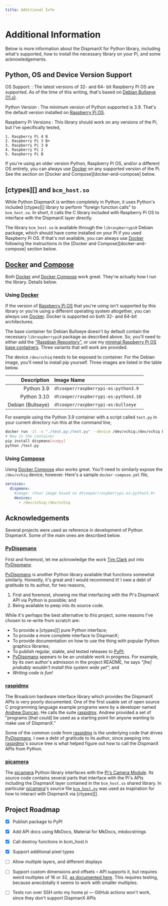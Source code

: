 ```yaml
---
title: Additional Info
---
```


# Additional Information

Below is more information about the DispmanX for Python library, including
what's supported, how to install the necessary library on your Pi, and some
acknowledgements.

## Python, OS and Device Version Support

OS Support:
:   The latest versions of 32- and 64- bit Raspberry Pi OS are supported. As of
    the time of this writing, that's based on
    [Debian Bullseye (11.x)][debian-bullseye].

Python Version
:   The minimum version of Python supported is 3.9. That's the default version
    installed on [Raspberry Pi OS][pi-os].

Raspberry Pi Versions
:   This library should work on any versions of the Pi, but I've specifically
    tested,

    1. Raspberry Pi 4 B
    2. Raspberry Pi 3 B+
    3. Raspberry Pi 3 B
    4. Raspberry Pi 2
    5. Raspberry Pi B

If you're using an older version Python, Raspberry Pi OS, and/or a different OS
entirely, you can always use [Docker] on any supported version of the Pi. See the
section on [Docker and Compose][docker-and-compose] below.


## [ctypes][] and `bcm_host.so`

While Python DispmanX is written completely in Python, it uses Python's included
[ctypes][] library to perform "foreign function calls" to `bcm_host.so`. In
short, it calls the C library included with Raspberry Pi OS to interface with
the DispmanX layer directly.

The library `bcm_host.so` is available through the `libraspberrypi0` Debian
package, which should have come installed on your Pi if you used Raspberry Pi
OS. If that's not available, you can always use [Docker] following the
instructions in the [Docker and Compose][docker-and-compose] section below.


## [Docker] and [Compose]

Both [Docker] and [Docker Compose][Compose] work great. They're actually how I run
the library. Details below.

### Using [Docker]

If the version of [Raspberry Pi OS][pi-os] that you're using isn't supported by
this library or you're using a different operating system altogether, you can
always use [Docker]. Docker is supported on both 32- and 64-bit architectures.

The base container for Debian Bullseye doesn't by default contain the necessary
`libraspberrypi0` package as described above. So, you'll need to either add the
["Raspbian Repository"][raspbian-repo], or use my
[minimal Raspberry Pi OS base containers][pi-base-containers]. Three variants
that will work are provided.

The device `/dev/vchiq` needs to be exposed to container. For the Debian image,
you'll need to install pip yourself. Three images are listed in the table below.

| Description       | Image Name                           |
|------------------:|:-------------------------------------|
| Python 3.9        | `dtcooper/raspberrypi-os:python3.9`  |
| Python 3.10       | `dtcooper/raspberrypi-os:python3.10` |
| Debian (Bullseye) | `dtcooper/raspberrypi-os:bullseye`   |

For example using the Python 3.9 container with a script called `test.py` in
your current directory run this at the command line,

```bash
docker run -it -v "./test.py:/test.py" --device /dev/vchiq:/dev/vchiq bash
# Now in the container
pip install dispmanx[numpy]
python /test.py
```

### Using [Compose]

Using [Docker Compose][compose] also works great. You'll need to similarly
expose the `/dev/vchiq` device, however. Here's a sample `docker-compose.yml`
file,

```yaml title="docker-compose.yml"
services:
  dispmanx:
    #image: <Your image based on dtcooper/raspberrypi-os:python3.9>
    devices:
      - /dev/vchiq:/dev/vchiq
```


## Acknowledgements

Several projects were used as reference in development of Python DispmanX. Some
of the main ones are described below.

### [PyDispmanx]

First and foremost, let me acknowledge the work [Tim Clark] put into
[PyDispmanx].

[PyDispmanx] is another Python library available that functions somewhat
similarly. Honestly, it's great and I would recommend it! I owe a debt of
gratitude to its author, for two reasons,

1. First and foremost, showing me that interfacing with the Pi's DispmanX API
   via Python is possible; and
2. Being available to peep into its source code.

While it's perhaps the best alternative to this project, some reasons I've
chosen to re-write from scratch are:

 * To provide a [ctypes][] pure Python interface;
 * To provide a more complete interface to DispmanX;
 * To provide documentation on how to use the thing with popular Python
   graphics libraries;
 * To publish regular, stable, and tested releases to [PyPI];
 * [PyDispmanx] appears to be an unstable work in progress. For
   example, by its own author's admission in the project README, he says
   _"\[he\] probably wouldn't install this system wide yet";_ and
 * _Writing code is fun!_

### [raspidmx]

The Broadcom hardware interface library which provides the DispmanX APIs is very
poorly documented. One of the first usable set of open source C programming
language example programs were by a developer named
[Andrew Duncan]. He calls the suite [raspidmx]. Andrew
provided a set of "programs [that could] be used as a starting point for anyone
wanting to make use of DispmanX."

Some of the common code from [raspidmx] is the underlying code that drives
[PyDispmanx]. I owe a debt of gratitude to its author, since peeping into
[raspidmx]'s source tree is what helped figure out how to call the DispmanX APIs
from Python.

### [picamera]

The [picamera] Python library interfaces with the
[Pi's Camera Module][pi-camera-module]. Its source code contains several parts
that interface with the Pi's APIs including the DispmanX layer contained in the
`bcm_host.so` shared library. In particular [picamera]'s source file
[`bcm_host.py`][bcm-host-py] was used as inspiration for how to interact with
DispmanX via [ctypes][].

## Project Roadmap

- [x] Publish package to PyPI
- [x] Add API docs using MkDocs, Material for MkDocs, mkdocstrings
- [x] Call destroy functions in bcm_host.h
- [x] Support additional pixel types
- [ ] Allow multiple layers, and different displays
- [ ] Support custom dimensions and offsets – API supports it, but requires weird
    multiples of 16 or 32, [as documented here][picamera-overlay-docs]. This
    requires testing, because anecdotally it seems to work with smaller multiples.
- [ ] Tests run over SSH onto my home pi &mdash; GitHub actions won't work,
    since they don't support DispmanX APIs


[andrew duncan]: https://github.com/andrewfrommelbourne
[bcm-host-py]: https://github.com/waveform80/picamera/blob/master/picamera/bcm_host.py
[compose]: https://docs.docker.com/compose/
[debian-bullseye]: https://www.debian.org/releases/bullseye/
[docker]: https://www.docker.com/
[pi-base-containers]: https://github.com/dtcooper/raspberrypi-os-docker
[pi-camera-module]: https://projects.raspberrypi.org/en/projects/getting-started-with-picamera
[pi-os]: https://www.raspberrypi.com/software/
[picamera-overlay-docs]: https://picamera.readthedocs.io/en/release-1.13/api_renderers.html#picamera.PiOverlayRenderer
[picamera]: https://picamera.readthedocs.io/
[pydispmanx]: https://github.com/eclispe/pydispmanx
[pypi]: https://pypi.org/
[raspbian-repo]: https://www.raspbian.org/RaspbianRepository
[raspidmx]: https://github.com/andrewfrommelbourne/raspidmx
[tim clark]: https://twitter.com/eclispe
